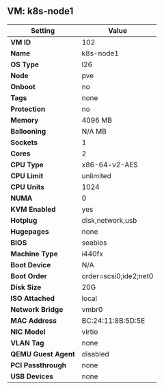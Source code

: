 ## VM: k8s-node1

| Setting               | Value                                   |
|------------------------|-----------------------------------------|
| **VM ID**              | 102                                  |
| **Name**               | k8s-node1                                |
| **OS Type**            | l26                         |
| **Node**               | pve                                  |
| **Onboot**             | no                          |
| **Tags**               | none                          |
| **Protection**         | no                      |
| **Memory**             | 4096 MB                      |
| **Ballooning**         | N/A MB                     |
| **Sockets**            | 1                          |
| **Cores**              | 2                            |
| **CPU Type**           | x86-64-v2-AES                   |
| **CPU Limit**          | unlimited                 |
| **CPU Units**          | 1024                      |
| **NUMA**               | 0                      |
| **KVM Enabled**        | yes                            |
| **Hotplug**            | disk,network,usb          |
| **Hugepages**          | none                     |
| **BIOS**               | seabios                       |
| **Machine Type**       | i440fx                     |
| **Boot Device**        | N/A                       |
| **Boot Order**         | order=scsi0;ide2;net0                      |
| **Disk Size**          | 20G                           |
| **ISO Attached**       |  local                           |
| **Network Bridge**     | vmbr0                       |
| **MAC Address**        | BC:24:11:8B:5D:5E                            |
| **NIC Model**          | virtio                       |
| **VLAN Tag**           | none                          |
| **QEMU Guest Agent**   | disabled                     |
| **PCI Passthrough**    | none                           |
| **USB Devices**        | none                           |
